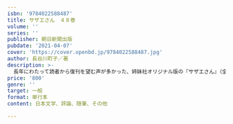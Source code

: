 ```yaml
---
isbn: '9784022588487'
title: サザエさん　４８巻
volume: ''
series: ''
publisher: 朝日新聞出版
pubdate: '2021-04-07'
cover: 'https://cover.openbd.jp/9784022588487.jpg'
author: 長谷川町子／著
description: >-
  長年にわたって読者から復刊を望む声が多かった、姉妹社オリジナル版の『サザエさん』（全68巻）の復刊です。新たに新聞掲載日と注釈が付き、世代を超えて楽しめます。
price: '800'
genre: ''
target: 一般
format: 単行本
content: 日本文学、評論、随筆、その他

---
```

